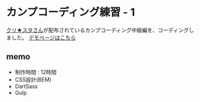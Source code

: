 # カンプコーディング練習 - 1
[クリ★スタさん](https://crestadesign.org/)が配布されているカンプコーディング中級編を、コーディングしました。
[デモページはこちら](https://www.yurika1202.com/demo/demo1/)

## memo
* 制作時間 : 12時間
* CSS設計(BEM)
* DartSass
* Gulp
